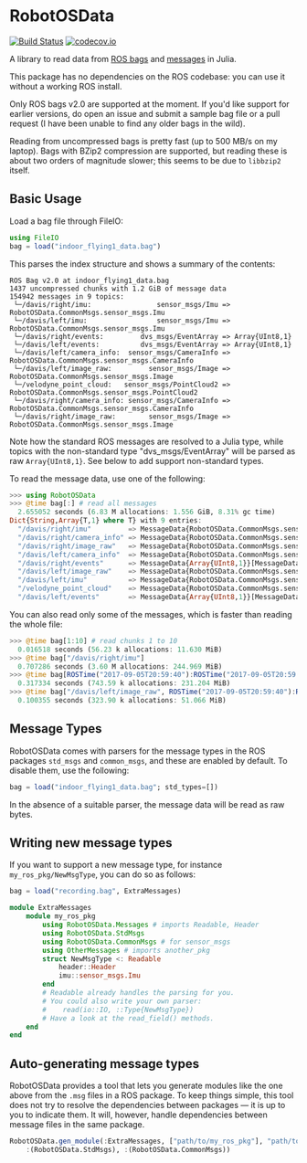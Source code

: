 # RobotOSData

[![Build Status](https://travis-ci.org/damiendr/RobotOSData.jl.svg?branch=master)](https://travis-ci.org/damiendr/RobotOSData.jl) [![codecov.io](http://codecov.io/github/damiendr/RobotOSData.jl/coverage.svg?branch=master)](http://codecov.io/github/damiendr/RobotOSData.jl?branch=master)

A library to read data from [ROS bags](http://wiki.ros.org/Bags/) and [messages](http://wiki.ros.org/Messages) in Julia.

This package has no dependencies on the ROS codebase: you can use it without a working ROS install.

Only ROS bags v2.0 are supported at the moment. If you'd like support for earlier versions, do open an issue and submit a sample bag file or a pull request (I have been unable to find any older bags in the wild).

Reading from uncompressed bags is pretty fast (up to 500 MB/s on my laptop). Bags with BZip2 compression are supported, but reading these is about two orders of magnitude slower; this seems to be due to `libbzip2` itself.

## Basic Usage

Load a bag file through FileIO:
```julia
using FileIO
bag = load("indoor_flying1_data.bag")
```

This parses the index structure and shows a summary of the contents:
```
ROS Bag v2.0 at indoor_flying1_data.bag
1437 uncompressed chunks with 1.2 GiB of message data
154942 messages in 9 topics:
 └─/davis/right/imu:                sensor_msgs/Imu => RobotOSData.CommonMsgs.sensor_msgs.Imu
 └─/davis/left/imu:                 sensor_msgs/Imu => RobotOSData.CommonMsgs.sensor_msgs.Imu
 └─/davis/right/events:         dvs_msgs/EventArray => Array{UInt8,1}
 └─/davis/left/events:          dvs_msgs/EventArray => Array{UInt8,1}
 └─/davis/left/camera_info:  sensor_msgs/CameraInfo => RobotOSData.CommonMsgs.sensor_msgs.CameraInfo
 └─/davis/left/image_raw:         sensor_msgs/Image => RobotOSData.CommonMsgs.sensor_msgs.Image
 └─/velodyne_point_cloud:   sensor_msgs/PointCloud2 => RobotOSData.CommonMsgs.sensor_msgs.PointCloud2
 └─/davis/right/camera_info: sensor_msgs/CameraInfo => RobotOSData.CommonMsgs.sensor_msgs.CameraInfo
 └─/davis/right/image_raw:        sensor_msgs/Image => RobotOSData.CommonMsgs.sensor_msgs.Image
```
Note how the standard ROS messages are resolved to a Julia type, while topics with the non-standard type "dvs_msgs/EventArray" will be parsed as raw `Array{UInt8,1}`. See below to add support non-standard types.

To read the message data, use one of the following:
```julia
>>> using RobotOSData
>>> @time bag[:] # read all messages
  2.655052 seconds (6.83 M allocations: 1.556 GiB, 8.31% gc time)
Dict{String,Array{T,1} where T} with 9 entries:
  "/davis/right/imu"         => MessageData{RobotOSData.CommonMsgs.sensor_msgs.…
  "/davis/right/camera_info" => MessageData{RobotOSData.CommonMsgs.sensor_msgs.…
  "/davis/right/image_raw"   => MessageData{RobotOSData.CommonMsgs.sensor_msgs.…
  "/davis/left/camera_info"  => MessageData{RobotOSData.CommonMsgs.sensor_msgs.…
  "/davis/right/events"      => MessageData{Array{UInt8,1}}[MessageData{Array{U…
  "/davis/left/image_raw"    => MessageData{RobotOSData.CommonMsgs.sensor_msgs.…
  "/davis/left/imu"          => MessageData{RobotOSData.CommonMsgs.sensor_msgs.…
  "/velodyne_point_cloud"    => MessageData{RobotOSData.CommonMsgs.sensor_msgs.…
  "/davis/left/events"       => MessageData{Array{UInt8,1}}[MessageData{Array{U…
```

You can also read only some of the messages, which is faster than reading the whole file:
```julia
>>> @time bag[1:10] # read chunks 1 to 10
  0.016518 seconds (56.23 k allocations: 11.630 MiB)
>>> @time bag["/davis/right/imu"]
  0.707286 seconds (3.60 M allocations: 244.969 MiB)
>>> @time bag[ROSTime("2017-09-05T20:59:40"):ROSTime("2017-09-05T20:59:50")]
  0.317334 seconds (743.59 k allocations: 231.204 MiB)
>>> @time bag["/davis/left/image_raw", ROSTime("2017-09-05T20:59:40"):ROSTime("2017-09-05T20:59:50")]
  0.100355 seconds (323.90 k allocations: 51.066 MiB)
```

## Message Types

RobotOSData comes with parsers for the message types in the ROS packages `std_msgs` and `common_msgs`, and these are enabled by default. To disable them, use the following:
```julia
bag = load("indoor_flying1_data.bag"; std_types=[])
```
In the absence of a suitable parser, the message data will be read as raw bytes.

## Writing new message types

If you want to support a new message type, for instance `my_ros_pkg/NewMsgType`, you can do so as follows:

```julia
bag = load("recording.bag", ExtraMessages)
```

```julia
module ExtraMessages
    module my_ros_pkg
        using RobotOSData.Messages # imports Readable, Header
        using RobotOSData.StdMsgs
        using RobotOSData.CommonMsgs # for sensor_msgs
        using OtherMessages # imports another_pkg
        struct NewMsgType <: Readable
            header::Header
            imu::sensor_msgs.Imu
        end
        # Readable already handles the parsing for you.        
        # You could also write your own parser:
        #    read(io::IO, ::Type{NewMsgType})
        # Have a look at the read_field() methods.
    end
end
```

## Auto-generating message types

RobotOSData provides a tool that lets you generate modules like the one above from the `.msg` files in a ROS package. To keep things simple, this tool does not try to resolve the dependencies between packages — it is up to you to indicate them. It will, however, handle dependencies between message files in the same package.

```julia
RobotOSData.gen_module(:ExtraMessages, ["path/to/my_ros_pkg"], "path/to/dest/dir",
    :(RobotOSData.StdMsgs), :(RobotOSData.CommonMsgs))
```
